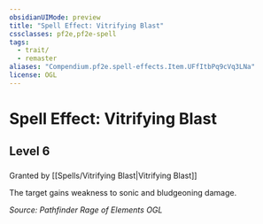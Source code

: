 ```yaml
---
obsidianUIMode: preview
title: "Spell Effect: Vitrifying Blast"
cssclasses: pf2e,pf2e-spell
tags:
  - trait/
  - remaster
aliases: "Compendium.pf2e.spell-effects.Item.UFfItbPq9cVq3LNa"
license: OGL
---
```

# Spell Effect: Vitrifying Blast
## Level 6
### 






Granted by [[Spells/Vitrifying Blast|Vitrifying Blast]]

The target gains weakness to sonic and bludgeoning damage.

*Source: Pathfinder Rage of Elements*
*OGL*